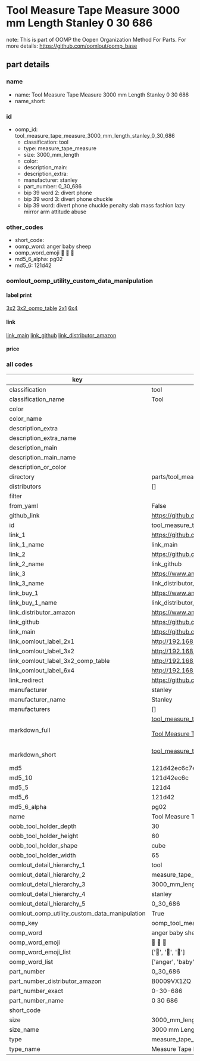 # Tool Measure Tape Measure 3000 mm Length Stanley 0 30 686  

note: This is part of OOMP the Oopen Organization Method For Parts. For more details: https://github.com/oomlout/oomp_base

##  part details
  







### name
* name: Tool Measure Tape Measure 3000 mm Length Stanley 0 30 686
* name_short: 
### id
* oomp_id: tool_measure_tape_measure_3000_mm_length_stanley_0_30_686
  * classification: tool
  * type: measure_tape_measure
  * size: 3000_mm_length
  * color: 
  * description_main: 
  * description_extra: 
  * manufacturer: stanley
  * part_number: 0_30_686
  * bip 39 word 2: divert phone
  * bip 39 word 3: divert phone chuckle
  * bip 39 word: divert phone chuckle penalty slab mass fashion lazy mirror arm attitude abuse

### other_codes
* short_code: 
* oomp_word: anger baby sheep
* oomp_word_emoji :anger: :baby: :sheep:
* md5_6_alpha: pg02
* md5_6: 121d42






### oomlout_oomp_utility_custom_data_manipulation
#### label print
[3x2](http://192.168.1.245:1112/?label=oomp%20pg02)
[3x2_oomp_table](http://192.168.1.108:1112/?label=oomp%20pg02)
[2x1](http://192.168.1.242:1112/?label=oomp%20pg02)
[6x4](http://192.168.1.55:1112/?label=oomp%20pg02)    

#### link

[link_main](https://github.com/oomlout/oomlout_oomp_version_1_messy/tree/main/parts/tool_measure_tape_measure_3000_mm_length_stanley_0_30_686) [link_github](https://github.com/oomlout/oomlout_oomp_version_1_messy/tree/main/parts/tool_measure_tape_measure_3000_mm_length_stanley_0_30_686) [link_distributor_amazon](https://www.amazon.co.uk/gp/product/B0009VX1ZQ)                            

#### price







### all codes 
| key | value |  
| --- | --- |  
| classification | tool |  
| classification_name | Tool |  
| color |  |  
| color_name |  |  
| description_extra |  |  
| description_extra_name |  |  
| description_main |  |  
| description_main_name |  |  
| description_or_color |   |  
| directory | parts/tool_measure_tape_measure_3000_mm_length_stanley_0_30_686 |  
| distributors | [] |  
| filter |  |  
| from_yaml | False |  
| github_link | https://github.com/oomlout/oomlout_oomp_part_src/tree/main/parts/tool_measure_tape_measure_3000_mm_length_stanley_0_30_686 |  
| id | tool_measure_tape_measure_3000_mm_length_stanley_0_30_686 |  
| link_1 | https://github.com/oomlout/oomlout_oomp_version_1_messy/tree/main/parts/tool_measure_tape_measure_3000_mm_length_stanley_0_30_686 |  
| link_1_name | link_main |  
| link_2 | https://github.com/oomlout/oomlout_oomp_version_1_messy/tree/main/parts/tool_measure_tape_measure_3000_mm_length_stanley_0_30_686 |  
| link_2_name | link_github |  
| link_3 | https://www.amazon.co.uk/gp/product/B0009VX1ZQ |  
| link_3_name | link_distributor_amazon |  
| link_buy_1 | https://www.amazon.co.uk/gp/product/B0009VX1ZQ |  
| link_buy_1_name | link_distributor_amazon |  
| link_distributor_amazon | https://www.amazon.co.uk/gp/product/B0009VX1ZQ |  
| link_github | https://github.com/oomlout/oomlout_oomp_version_1_messy/tree/main/parts/tool_measure_tape_measure_3000_mm_length_stanley_0_30_686 |  
| link_main | https://github.com/oomlout/oomlout_oomp_version_1_messy/tree/main/parts/tool_measure_tape_measure_3000_mm_length_stanley_0_30_686 |  
| link_oomlout_label_2x1 | http://192.168.1.242:1112/?label=oomp%20pg02 |  
| link_oomlout_label_3x2 | http://192.168.1.245:1112/?label=oomp%20pg02 |  
| link_oomlout_label_3x2_oomp_table | http://192.168.1.108:1112/?label=oomp%20pg02 |  
| link_oomlout_label_6x4 | http://192.168.1.55:1112/?label=oomp%20pg02 |  
| link_redirect | https://github.com/oomlout/oomlout_oomp_version_1_messy/tree/main/parts/tool_measure_tape_measure_3000_mm_length_stanley_0_30_686 |  
| manufacturer | stanley |  
| manufacturer_name | Stanley |  
| manufacturers | [] |  
| markdown_full | [tool_measure_tape_measure_3000_mm_length_stanley_0_30_686](none)<br>[](none)<br>[Tool Measure Tape Measure 3000 Mm Length Stanley 0 30 686](none)<br><br> |  
| markdown_short | [tool_measure_tape_measure_3000_mm_length_stanley_0_30_686](none)<br><br> |  
| md5 | 121d42ec6c7e6a6a22657a285128e1fe |  
| md5_10 | 121d42ec6c |  
| md5_5 | 121d4 |  
| md5_6 | 121d42 |  
| md5_6_alpha | pg02 |  
| name | Tool Measure Tape Measure 3000 mm Length Stanley 0 30 686 |  
| oobb_tool_holder_depth | 30 |  
| oobb_tool_holder_height | 60 |  
| oobb_tool_holder_shape | cube |  
| oobb_tool_holder_width | 65 |  
| oomlout_detail_hierarchy_1 | tool |  
| oomlout_detail_hierarchy_2 | measure_tape_measure |  
| oomlout_detail_hierarchy_3 | 3000_mm_length |  
| oomlout_detail_hierarchy_4 | stanley |  
| oomlout_detail_hierarchy_5 | 0_30_686 |  
| oomlout_oomp_utility_custom_data_manipulation | True |  
| oomp_key | oomp_tool_measure_tape_measure_3000_mm_length_stanley_0_30_686 |  
| oomp_word | anger baby sheep |  
| oomp_word_emoji | :anger: :baby: :sheep: |  
| oomp_word_emoji_list | [':anger:', ':baby:', ':sheep:'] |  
| oomp_word_list | ['anger', 'baby', 'sheep'] |  
| part_number | 0_30_686 |  
| part_number_distributor_amazon | B0009VX1ZQ |  
| part_number_exact | 0-30-686 |  
| part_number_name | 0 30 686 |  
| short_code |  |  
| size | 3000_mm_length |  
| size_name | 3000 mm Length |  
| type | measure_tape_measure |  
| type_name | Measure Tape Measure |  
